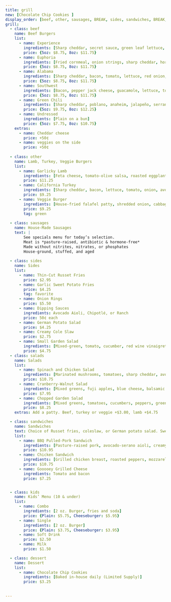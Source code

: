 ```yaml
---
title: grill
new: [Chocolate Chip Cookies ]
display_order: [beef, other, sausages, BREAK, sides, sandwiches, BREAK, salads, kids, dessert]
grill:
  - class: beef
    name: Beef Burgers
    list:
      - name: Experience
        ingredients: [Sharp cheddar, secret sauce, green leaf lettuce, sliced tomato] 
        price: {5oz: $8.75, 8oz: $11.75}
      - name: Euphoria
        ingredients: [Fried cornmeal, onion strings, sharp cheddar, horseradish mayo]
        price: {5oz: $8.75, 8oz: $11.75}
      - name: Alabama
        ingredients: [Sharp cheddar, bacon, tomato, lettuce, red onion, avocado, BBQ sauce]
        price: {5oz: $8.75, 8oz: $11.75}
      - name: Southwest
        ingredients: [Bacon, pepper jack cheese, guacamole, lettuce, tomato, chipotle sauce]
        price: {5oz: $8.75, 8oz: $11.75}
      - name: Green Chili
        ingredients: [Sharp cheddar, poblano, anaheim, jalapeño, serrano, avocado aioli]
        price: {5oz: $9.75, 8oz: $12.25}
      - name: Undressed
        ingredients: [Plain on a bun]
        price: {5oz: $7.75, 8oz: $10.75}
    extras:
      - name: Cheddar cheese
        price: +50¢
      - name: veggies on the side 
        price: +50¢
        
  - class: other
    name: Lamb, Turkey, Veggie Burgers
    list: 
      - name: Garlicky Lamb
        ingredients: [Feta cheese, tomato-olive salsa, roasted eggplant and arugula] 
        price: $11.25
      - name: California Turkey
        ingredients: [Sharp cheddar, bacon, lettuce, tomato, onion, avocado aioli sauce]
        price: $9.25
      - name: Veggie Burger
        ingredients: [House-fried falafel patty, shredded onion, cabbage, tzatziki sauce, red pepper pesto]
        price: $9.25
        tag: green
        
  - class: sausages
    name: House-Made Sausages
    text: |
        See specials menu for today’s selection.
        Meat is *pasture-raised, antibiotic & hormone-free*
        Made without nitrites, nitrates, or phosphates
        House-ground, stuffed, and aged
        
  - class: sides
    name: Sides
    list:
      - name: Thin-Cut Russet Fries
        price: $2.95 
      - name: Garlic Sweet Potato Fries
        price: $4.25 
        tag: favorite
      - name: Onion Rings
        price: $5.50
      - name: Dipping Sauces
        ingredients: Avocado Aioli, Chipotlé, or Ranch 
        price: 50¢ each
      - name: German Potato Salad
        price: $4.25 
      - name: Creamy Cole Slaw
        price: $2.75 
      - name: Small Garden Salad 
        ingredients: [Mixed-green, tomato, cucumber, red wine vinaigrette]
        price: $4.75      
  - class: salads
    name: Salads
    list:
      - name: Spinach and Chicken Salad
        ingredients: [Marinated mushrooms, tomatoes, sharp cheddar, avocado, hard-boiled egg, bacon, and slaw vinaigrette]
        price: $10.75
      - name: Cranberry-Walnut Salad
        ingredients: [Mixed greens, fuji apples, blue cheese, balsamic vinaigrette]
        price: $7.95
      - name: Chopped Garden Salad
        ingredients: [Mixed greens, tomatoes, cucumbers, peppers, green beans, red onion, radishes, celery, blue cheese, pickled onions, and red wine vinaigrette]
        price: $8.25
    extras: Add a patty. Beef, turkey or veggie +$3.00, lamb +$4.75

  - class: sandwiches
    name: Sandwiches
    text: Choice of Russet fries, coleslaw, or German potato salad. Sweet potato fries (add $1.00)
    list: 
      - name: BBQ Pulled-Pork Sandwich
        ingredients: [Pasture-raised pork, avocado-serano aioli, creamy coleslaw, onion rings on our house bun]
        price: $10.95
      - name: Chicken Sandwich
        ingredients: [Grilled chicken breast, roasted peppers, mozzarella, spinach-basil pesto, wheat roll]
        price: $10.75
      - name: Gooooey Grilled Cheese
        ingredients: Tomato and bacon
        price: $7.25


  - class: kids
    name: Kids’ Menu (10 & under)
    list:  
      - name: Combo
        ingredients: [2 oz. Burger, fries and soda]
        price: {Plain: $5.75, Cheeseburger: $5.95}
      - name: Single
        ingredients: [2 oz. Burger]
        price: {Plain: $3.75, Cheeseburger: $3.95}
      - name: Soft Drink
        price: $2.50
      - name: Milk
        price: $1.50

  - class: dessert
    name: Dessert
    list:
      - name: Chocolate Chip Cookies
        ingredients: [Baked in-house daily (Limited Supply)]
        price: $3.25
  
    
---  
```

